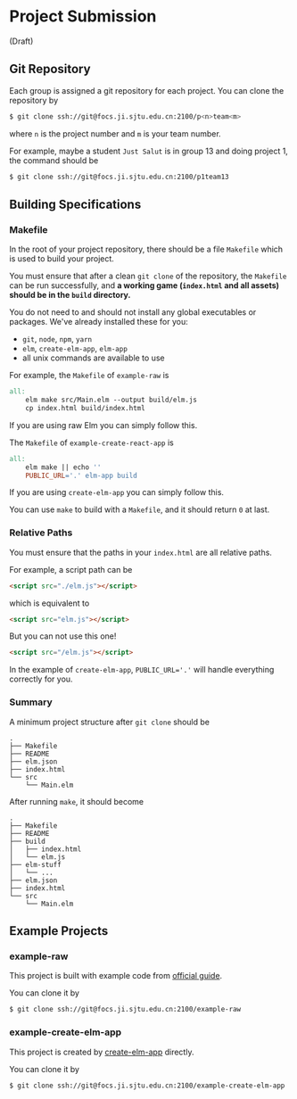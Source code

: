 # Project Submission

(Draft)

## Git Repository

Each group is assigned a git repository for each project. You can clone the repository by

```bash
$ git clone ssh://git@focs.ji.sjtu.edu.cn:2100/p<n>team<m>
```

where `n` is the project number and `m` is your team number.

For example, maybe a student `Just Salut` is in group 13 and doing project 1, the command should be

```bash
$ git clone ssh://git@focs.ji.sjtu.edu.cn:2100/p1team13
```

## Building Specifications

### Makefile

In the root of your project repository, there should be a file `Makefile` which is used to build your project. 

You must ensure that after a clean `git clone` of the repository, the `Makefile` can be run successfully, and **a working game (`index.html` and all assets) should be in the `build` directory.**

You do not need to and should not install any global executables or packages. We've already installed these for you:
+ `git`, `node`, `npm`, `yarn`
+ `elm`, `create-elm-app`, `elm-app`
+ all unix commands are available to use

For example, the `Makefile` of `example-raw` is

```makefile
all:
	elm make src/Main.elm --output build/elm.js
	cp index.html build/index.html
```

If you are using raw Elm you can simply follow this. 

The `Makefile` of `example-create-react-app` is

```makefile
all:
	elm make || echo ''
	PUBLIC_URL='.' elm-app build
```

If you are using `create-elm-app` you can simply follow this. 

You can use `make` to build with a `Makefile`, and it should return `0` at last.

### Relative Paths

You must ensure that the paths in your `index.html` are all relative paths. 

For example, a script path can be

```html
<script src="./elm.js"></script>
```

which is equivalent to

```html
<script src="elm.js"></script>
```

But you can not use this one!

```html
<script src="/elm.js"></script>
```

In the example of `create-elm-app`, `PUBLIC_URL='.'` will handle everything correctly for you.

### Summary

A minimum project structure after `git clone` should be

```
.
├── Makefile
├── README
├── elm.json
├── index.html
└── src
    └── Main.elm
```

After running `make`, it should become
```
.
├── Makefile
├── README
├── build
│   ├── index.html
│   └── elm.js
├── elm-stuff
│   └── ...
├── elm.json
├── index.html
└── src
    └── Main.elm
```

## Example Projects

### example-raw

This project is built with example code from [official guide](https://guide.elm-lang.org/).

You can clone it by

```bash
$ git clone ssh://git@focs.ji.sjtu.edu.cn:2100/example-raw
```
 
### example-create-elm-app

This project is created by [create-elm-app](https://github.com/halfzebra/create-elm-app) directly.

You can clone it by

```bash
$ git clone ssh://git@focs.ji.sjtu.edu.cn:2100/example-create-elm-app
```
